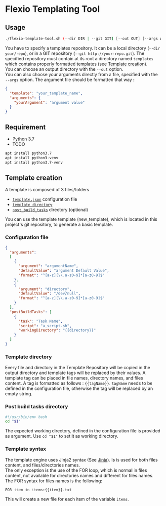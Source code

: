 # Flexio Templating Tool

## Usage
```bash
./flexio-template-tool.sh (--dir DIR | --git GIT) [--out OUT] [--args ARGS]
```
You have to specify a templates repository. It can be a local directory (`--dir your/repo`), or in a GIT repository (`--git http://your-repo.git`).
The specified repository must contain at its root a directory named `templates` which contains properly formatted templates (see  [Template creation](#template-creation)).  
You can choose an output directory with the `--out` option.  
You can also choose your arguments directly from a file, specified with the `--args` option.
The argument file should be formatted that way :
```json
{
  "template": "your_template_name",
  "arguments": {
    "yourArgument": "argument value"
  }
}
```

## Requirement
* Python 3.7  
* TODO

```bash
apt install python3.7
apt install python3-venv
apt install python3.7-venv
```

## Template creation
A template is composed of 3 files/folders
* [`template.json`](#configuration-file) configuration file
* [`template directory`](#template-directory) 
* [`post_build_tasks`](#post-build-tasks-directory) directory (optional)

You can use the template template (new_template), which is located in this project's git repository, to generate a basic template.

### Configuration file
```json
{
  "arguments":
  [
    {
      "argument": "argumentName",
      "defaultValue": "argument Default Value",
      "format": "^[a-z][\\.a-z0-9]*[a-z0-9]$"
    },
    {
      "argument": "directory",
      "defaultValue": "/dev/null",
      "format": "^[a-z][\\.a-z0-9]*[a-z0-9]$"
    }
  ],
  "postBuildTasks": [
    {
      "task": "Task Name",
      "script": "a_script.sh",
      "workingDirectory": "{{directory}}"
    }
  ]
}

```
### Template directory
Every file and directory in the Template Repository will be copied in the output directory and template tags will be replaced by their values.
A template tag can be placed in file names, directory names, and files content. A tag is formatted as follows :
`{{tagName}}`. `tagName` needs to be defined in the configuration file, otherwise the tag will be replaced by an empty string. 

### Post build tasks directory
```bash
#!/usr/bin/env bash
cd "$1"
```
The expected working directory, defined in the configuration file is provided as argument. Use `cd "$1"` to set it as working directory.

### Template syntax
The template engine uses Jinja2 syntax (See [Jinja](jinja.pocoo.org/docs)). Is is used for both files content, and files/directories names.  
The only exception is the use of the FOR loop, which is normal in files content, not available for directories names and different for files names. 
The FOR syntax for files names is the following:
```
FOR item in items:{{item}}.txt
``` 
This will create a new file for each item of the variable `items`.